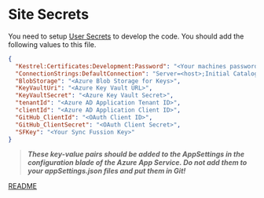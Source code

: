 ﻿# Site Secrets

You need to setup [User Secrets](https://docs.microsoft.com/en-us/aspnet/core/security/app-secrets?view=aspnetcore-5.0&tabs=windows) 
to develop the code.  You should add the following values to this file.

```json
{
  "Kestrel:Certificates:Development:Password": "<Your machines password>",
  "ConnectionStrings:DefaultConnection": "Server=<host>;Initial Catalog=welcome-site-db;Persist Security Info=False;User ID=<username>;Password=<password>;MultipleActiveResultSets=False;Encrypt=True;TrustServerCertificate=False;Connection Timeout=30;",
  "BlobStorage": "<Azure Blob Storage for Keys>",
  "KeyVaultUri": "<Azure Key Vault URL>",
  "KeyVaultSecret": "<Azure Key Vault Secret>",
  "tenantId": "<Azure AD Application Tenant ID>",
  "clientId": "<Azure AD Application Client ID>",
  "GitHub_ClientId": "<OAuth Client ID>",
  "GitHub_ClientSecret": "<OAuth Client Secret>",
  "SFKey": "<Your Sync Fussion Key>"
}
```

> ___These key-value pairs should be added to the AppSettings in the configuration blade of the Azure App Service.  Do not add them
> to your appSettings.json files and put them in Git!___

[README](../README.md)
